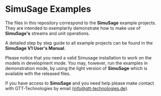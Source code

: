 # SimuSage Examples

The files in this repository correspond to the __SimuSage__ example projects. They are intended to exemplarily demonstrate how to make use of __SimuSage\'s__ streams and unit operations.  

A detailed step by step guide to all example projects can be found in the __SimuSage V1 User\'s Manual__.  

Please notice that you need a valid Simusage installation to work on the models in development mode. You may, however, run the examples in demonstration mode, by using the light version of __SimuSage__ which is available with the released files.

If you have access to __SimuSage__ and you need help please make contact with GTT-Technologies by email (info@gtt-technologies.de).
